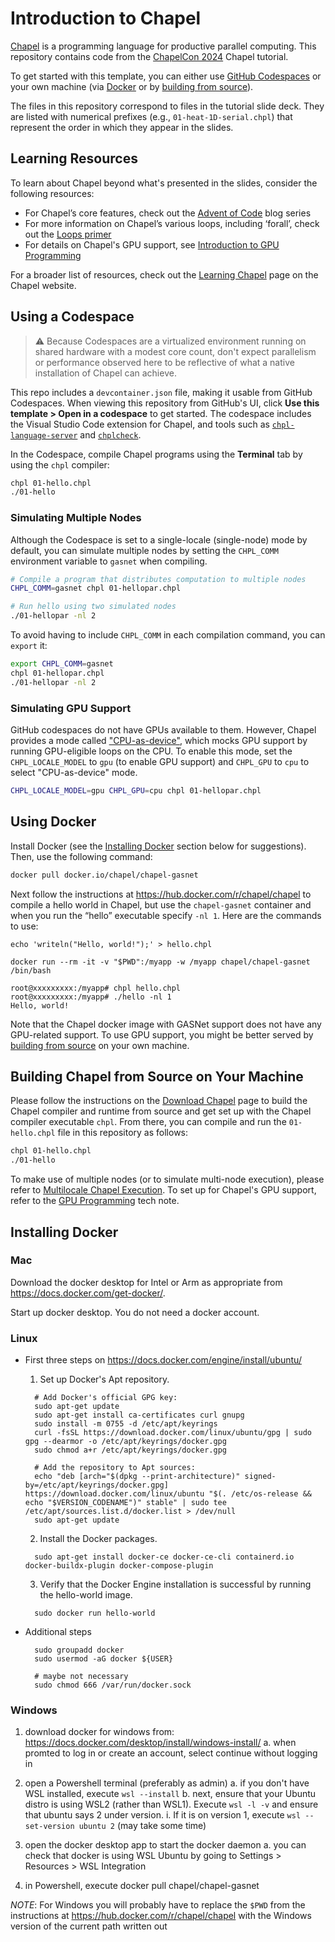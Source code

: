 # Introduction to Chapel

[Chapel](https://chapel-lang.org/) is a programming language for productive parallel computing. This repository contains code from the [ChapelCon 2024](https://chapel-lang.org/ChapelCon24.html) Chapel tutorial.

To get started with this template, you can either use [GitHub Codespaces](#using-a-codespace) or your own machine (via [Docker](#using-docker) or by [building from source](#building-chapel-from-source-on-your-machine)).

The files in this repository correspond to files in the tutorial slide deck.
They are listed with numerical prefixes (e.g., `01-heat-1D-serial.chpl`)
that represent the order in which they appear in the slides.

## Learning Resources
To learn about Chapel beyond what's presented in the slides, consider the
following resources:

* For Chapel’s core features, check out the [Advent of Code](https://chapel-lang.org/blog/series/advent-of-code-2022/) blog series
* For more information on Chapel’s various loops, including ‘forall’, check out the [Loops primer](https://chapel-lang.org/docs/primers/loops.html)
* For details on Chapel's GPU support, see [Introduction to GPU Programming](https://chapel-lang.org/blog/posts/intro-to-gpus/)

For a broader list of resources, check out the [Learning Chapel](https://chapel-lang.org/learning.html) page on the Chapel website.

## Using a Codespace

> :warning: Because Codespaces are a virtualized environment running on shared hardware with a modest core count, don't expect parallelism or performance observed here to be reflective of what a native installation of Chapel can achieve.

This repo includes a `devcontainer.json` file, making it usable from GitHub Codespaces. When viewing this repository from GitHub's UI, click __Use this template > Open in a codespace__ to get started. The codespace includes the Visual Studio Code extension for Chapel, and tools such as [`chpl-language-server`](https://chapel-lang.org/docs/main/tools/chpl-language-server/chpl-language-server.html) and [`chplcheck`](https://chapel-lang.org/docs/main/tools/chplcheck/chplcheck.html).

In the Codespace, compile Chapel programs using the __Terminal__ tab by using the `chpl` compiler:

```bash
chpl 01-hello.chpl
./01-hello
```

### Simulating Multiple Nodes
Although the Codespace is set to a single-locale (single-node) mode by default, you can simulate multiple nodes by setting the `CHPL_COMM` environment variable to `gasnet` when compiling.

```bash
# Compile a program that distributes computation to multiple nodes
CHPL_COMM=gasnet chpl 01-hellopar.chpl

# Run hello using two simulated nodes
./01-hellopar -nl 2
```

To avoid having to include `CHPL_COMM` in each compilation command, you can
`export` it:

```bash
export CHPL_COMM=gasnet
chpl 01-hellopar.chpl
./01-hellopar -nl 2
```

### Simulating GPU Support
GitHub codespaces do not have GPUs available to them. However, Chapel
provides a mode called ["CPU-as-device"](https://chapel-lang.org/docs/technotes/gpu.html#cpu-as-device-mode),
which mocks GPU support by running GPU-eligible loops on the CPU. To enable
this mode, set the `CHPL_LOCALE_MODEL` to `gpu` (to enable GPU support)
and `CHPL_GPU` to `cpu` to select "CPU-as-device" mode.

```bash
CHPL_LOCALE_MODEL=gpu CHPL_GPU=cpu chpl 01-hellopar.chpl
```

## Using Docker

Install Docker (see the [Installing Docker](#installing-docker) section below for suggestions). Then, use the following command:

```bash
docker pull docker.io/chapel/chapel-gasnet
```

Next follow the instructions at https://hub.docker.com/r/chapel/chapel to compile a hello world in Chapel, but use the `chapel-gasnet` container and when you run the “hello” executable specify `-nl 1`.  Here are the commands to use:

```
echo 'writeln("Hello, world!");' > hello.chpl

docker run --rm -it -v "$PWD":/myapp -w /myapp chapel/chapel-gasnet /bin/bash

root@xxxxxxxxx:/myapp# chpl hello.chpl
root@xxxxxxxxx:/myapp# ./hello -nl 1
Hello, world!
```

Note that the Chapel docker image with GASNet support does not have
any GPU-related support. To use GPU support, you might be better served
by [building from source](#building-chapel-from-source-on-your-machine) on
your own machine.

## Building Chapel from Source on Your Machine

Please follow the instructions on the [Download Chapel](https://chapel-lang.org/download.html) page to build the Chapel compiler and runtime from source and get set up with the Chapel compiler executable `chpl`. From there, you can compile and run the `01-hello.chpl` file in this repository as follows:

```bash
chpl 01-hello.chpl
./01-hello
```

To make use of multiple nodes (or to simulate multi-node execution), please
refer to [Multilocale Chapel Execution](https://chapel-lang.org/docs/usingchapel/multilocale.html).
To set up for Chapel's GPU support, refer to the [GPU Programming](https://chapel-lang.org/docs/technotes/gpu.html) tech note.

## Installing Docker

### Mac

Download the docker desktop for Intel or Arm as appropriate from
https://docs.docker.com/get-docker/.

Start up docker desktop.  You do not need a docker account.


### Linux

* First three steps on https://docs.docker.com/engine/install/ubuntu/
  1. Set up Docker's Apt repository.
    ```
      # Add Docker's official GPG key:
      sudo apt-get update
      sudo apt-get install ca-certificates curl gnupg
      sudo install -m 0755 -d /etc/apt/keyrings
      curl -fsSL https://download.docker.com/linux/ubuntu/gpg | sudo gpg --dearmor -o /etc/apt/keyrings/docker.gpg
      sudo chmod a+r /etc/apt/keyrings/docker.gpg

      # Add the repository to Apt sources:
      echo "deb [arch="$(dpkg --print-architecture)" signed-by=/etc/apt/keyrings/docker.gpg]   https://download.docker.com/linux/ubuntu "$(. /etc/os-release && echo "$VERSION_CODENAME")" stable" | sudo tee /etc/apt/sources.list.d/docker.list > /dev/null
      sudo apt-get update
    ```

  2. Install the Docker packages.
    ```
      sudo apt-get install docker-ce docker-ce-cli containerd.io docker-buildx-plugin docker-compose-plugin
    ```

  3. Verify that the Docker Engine installation is successful by running the hello-world image.
    ```
      sudo docker run hello-world
    ```


* Additional steps
    ```
      sudo groupadd docker
      sudo usermod -aG docker ${USER}

      # maybe not necessary
      sudo chmod 666 /var/run/docker.sock

    ```

### Windows

1. download docker for windows from: https://docs.docker.com/desktop/install/windows-install/
  a. when promted to log in or create an account, select continue without logging in

2. open a Powershell terminal (preferably as admin)
  a. if you don't have WSL installed, execute `wsl --install`
  b. next, ensure that your Ubuntu distro is using WSL2 (rather than WSL1).
  Execute `wsl -l -v` and ensure that ubuntu says 2 under version.
   i. If it is on version 1, execute `wsl --set-version ubuntu 2` (may take some time)

3. open the docker desktop app to start the docker daemon
  a. you can check that docker is using WSL Ubuntu by going to
  Settings > Resources > WSL Integration

4. in Powershell, execute docker pull chapel/chapel-gasnet

*NOTE*: For Windows you will probably have to replace the `$PWD` from the instructions
at https://hub.docker.com/r/chapel/chapel with the Windows version of the current path
written out
